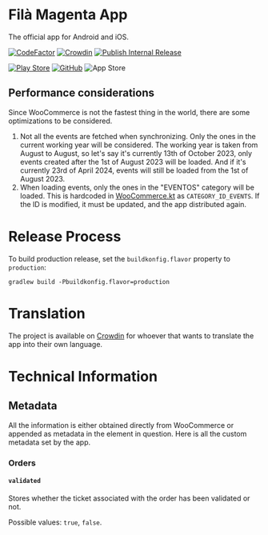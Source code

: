 # Filà Magenta App
The official app for Android and iOS.

[![CodeFactor](https://www.codefactor.io/repository/github/filamagenta/app/badge)](https://www.codefactor.io/repository/github/filamagenta/app)
[![Crowdin](https://badges.crowdin.net/fila-magenta-app/localized.svg)](https://crowdin.com/project/fila-magenta-app)
[![Publish Internal Release](https://github.com/FilaMagenta/App/actions/workflows/internal-release.yml/badge.svg)](https://github.com/FilaMagenta/App/actions/workflows/internal-release.yml)

[![Play Store](https://img.shields.io/badge/Play_Store-Internal_Testing-yellow?logo=googleplay)](https://play.google.com/store/apps/details?id=com.arnyminerz.filamagenta.android)
[![GitHub](https://img.shields.io/badge/GitHub-Development_Build-yellow?logo=github)](https://github.com/FilaMagenta/App/releases/tag/development)
![App Store](https://img.shields.io/badge/App_Store-Not_Available-red?logo=appstore)

## Performance considerations
Since WooCommerce is not the fastest thing in the world, there are some optimizations to be considered.
1. Not all the events are fetched when synchronizing.
   Only the ones in the current working year will be considered.
   The working year is taken from August to August, so let's say it's currently 13th of October 2023, only events
   created after the 1st of August 2023 will be loaded.
   And if it's currently 23rd of April 2024, events will still be loaded from the 1st of August 2023.
2. When loading events, only the ones in the "EVENTOS" category will be loaded.
   This is hardcoded in [WooCommerce.kt](/shared/src/commonMain/kotlin/com/arnyminerz/filamagenta/network/woo/WooCommerce.kt)
   as `CATEGORY_ID_EVENTS`.
   If the ID is modified, it must be updated, and the app distributed again.

# Release Process
To build production release, set the `buildkonfig.flavor` property to `production`:
```shell
gradlew build -Pbuildkonfig.flavor=production
```

# Translation
The project is available on [Crowdin](https://crowdin.com/project/fila-magenta-app) for whoever that wants to translate
the app into their own language.

# Technical Information
## Metadata
All the information is either obtained directly from WooCommerce or appended as metadata in the element in question.
Here is all the custom metadata set by the app.

### Orders
#### `validated`
Stores whether the ticket associated with the order has been validated or not.

Possible values: `true`, `false`.
